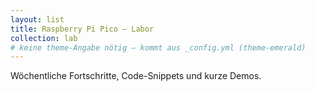 ```yaml
---
layout: list
title: Raspberry Pi Pico – Labor
collection: lab
# keine theme-Angabe nötig – kommt aus _config.yml (theme-emerald)
---
```


<!-- Optionaler Intro-Text (kannst du löschen) -->
<section class="card" style="margin-bottom:16px;">
  <p class="muted">Wöchentliche Fortschritte, Code-Snippets und kurze Demos.</p>
</section>
